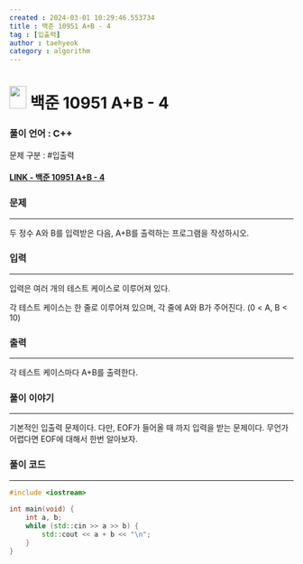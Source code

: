 ```yaml
---
created : 2024-03-01 10:29:46.553734
title : 백준 10951 A+B - 4
tag : [입출력]
author : taehyeok
category : algorithm
---
```

# <img src="https://d2gd6pc034wcta.cloudfront.net/tier/1.svg" width="30" height="40"> 백준 10951 A+B - 4


### 풀이 언어 : C++

문제 구분 : #입출력
#### [LINK - 백준 10951 A+B - 4](https://www.acmicpc.net/problem/10951)

### 문제

<hr>


두 정수 A와 B를 입력받은 다음, A+B를 출력하는 프로그램을 작성하시오.

### 입력

<hr>


입력은 여러 개의 테스트 케이스로 이루어져 있다.

각 테스트 케이스는 한 줄로 이루어져 있으며, 각 줄에 A와 B가 주어진다. (0 < A, B < 10)
### 출력

<hr>


각 테스트 케이스마다 A+B를 출력한다.
### 풀이 이야기

<hr>


기본적인 입출력 문제이다. 다만, EOF가 들어올 때 까지 입력을 받는 문제이다. 무언가 어렵다면 EOF에 대해서 한번 알아보자.

### 풀이 코드

<hr>


``` c++
#include <iostream>
 
int main(void) {
	int a, b;
	while (std::cin >> a >> b) {
		std::cout << a + b << "\n";
	}
}
```
